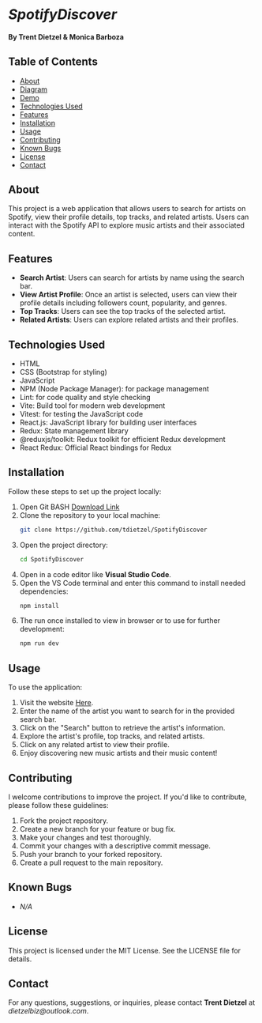 # *SpotifyDiscover*
#### By Trent Dietzel & Monica Barboza

## Table of Contents
- [About](#about)
- [Diagram](#diagram)
- [Demo](#demo)
- [Technologies Used](#technologies-used)
- [Features](#features)
- [Installation](#installation)
- [Usage](#usage)
- [Contributing](#contributing)
- [Known Bugs](#known-bugs)
- [License](#license)
- [Contact](#contact)

## About
This project is a web application that allows users to search for artists on Spotify, view their profile details, top tracks, and related artists. Users can interact with the Spotify API to explore music artists and their associated content.

## Features
- **Search Artist**: Users can search for artists by name using the search bar.
- **View Artist Profile**: Once an artist is selected, users can view their profile details including followers count, popularity, and genres.
- **Top Tracks**: Users can see the top tracks of the selected artist.
- **Related Artists**: Users can explore related artists and their profiles.

<!-- ## Demo
You can try out the live demo of *SpotifyDiscover* [here](https://tdietzel22.github.io/SpotifyDiscover/). -->

## Technologies Used
- HTML
- CSS (Bootstrap for styling)
- JavaScript
- NPM (Node Package Manager): for package management
- Lint: for code quality and style checking
- Vite: Build tool for modern web development
- Vitest: for testing the JavaScript code
- React.js: JavaScript library for building user interfaces
- Redux: State management library
- @reduxjs/toolkit: Redux toolkit for efficient Redux development
- React Redux: Official React bindings for Redux

## Installation

Follow these steps to set up the project locally:
1. Open Git BASH [Download Link](https://gitforwindows.org/)
2. Clone the repository to your local machine:
   ```bash
   git clone https://github.com/tdietzel/SpotifyDiscover
   ```
3. Open the project directory:
   ```bash
   cd SpotifyDiscover
   ```
4. Open in a code editor like __Visual Studio Code__.
5. Open the VS Code terminal and enter this command to install needed dependencies:
   ```bash
   npm install
   ```
6. The run once installed to view in browser or to use for further development:
   ```bash
   npm run dev
   ```

## Usage

To use the application:
1. Visit the website [Here](https://tdietzel.github.io/SpotifyDiscover/).
2. Enter the name of the artist you want to search for in the provided search bar.
3. Click on the "Search" button to retrieve the artist's information.
4. Explore the artist's profile, top tracks, and related artists.
5. Click on any related artist to view their profile.
6. Enjoy discovering new music artists and their music content!

## Contributing

I welcome contributions to improve the project. If you'd like to contribute, please follow these guidelines:
1. Fork the project repository.
2. Create a new branch for your feature or bug fix.
3. Make your changes and test thoroughly.
4. Commit your changes with a descriptive commit message.
5. Push your branch to your forked repository.
6. Create a pull request to the main repository.

## Known Bugs
* _N/A_

## License
This project is licensed under the MIT License. See the LICENSE file for details.

## Contact
For any questions, suggestions, or inquiries, please contact **Trent Dietzel** at _dietzelbiz@outlook.com_.